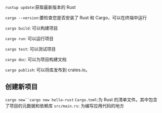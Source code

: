 `rustup update`:获取最新版本的 Rust

`cargo --version`:要检查您是否安装了 Rust 和 Cargo，可以在终端中运行

`cargo build`: 可以构建项目

`cargo run`: 可以运行项目

`cargo test`: 可以测试项目

`cargo doc`: 可以为项目构建文档

`cargo publish`: 可以将库发布到 crates.io。

## 创建新项目
`cargo new``cargo new hello-rust`
`Cargo.toml`:为 Rust 的清单文件。其中包含了项目的元数据和依赖库
`src/main.rs`: 为编写应用代码的地方




